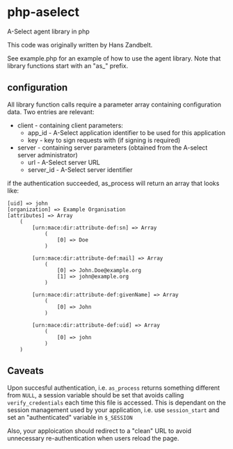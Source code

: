 php-aselect
===========

A-Select agent library in php 

This code was originally written by Hans Zandbelt.

See example.php for an example of how to use the agent library. 
Note that library functions start with an "as_" prefix.

configuration
-------------

All library function calls require a parameter array containing configuration data. Two entries are relevant:

* client - containing client parameters:
  * app_id - A-Select application identifier to be used for this application
  * key - key to sign requests with (if signing is required)
* server - containing server parameters (obtained from the A-select server administrator)
  * url - A-Select server URL
  * server_id - A-Select server identifier


if the authentication succeeded, as_process will return an array that looks like: 

	[uid] => john
	[organization] => Example Organisation
	[attributes] => Array
	    (
	        [urn:mace:dir:attribute-def:sn] => Array
	            (
	                [0] => Doe
	            )
	
	        [urn:mace:dir:attribute-def:mail] => Array
	            (
	                [0] => John.Doe@example.org
	                [1] => john@example.org
	            )
	
	        [urn:mace:dir:attribute-def:givenName] => Array
	            (
	                [0] => John
	            )
	
	        [urn:mace:dir:attribute-def:uid] => Array
	            (
	                [0] => john
	            )
	    )

Caveats
-------

Upon succesful authentication, i.e. `as_process` returns something different from `NULL`, a session variable should be set that avoids calling `verify_credentials` each time this file is accessed.
This is dependant on the session management used by your application, i.e. use `session_start` and set an "authenticated" variable in `$_SESSION`

Also, your apploication should redirect to a "clean" URL to avoid unnecessary re-authentication when users reload the page.